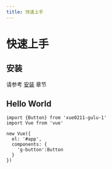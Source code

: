 ```yaml
---
title: 快速上手
---
```


# 快速上手

## 安装
请参考 [安装](http://localhost:8080/install/) 章节


## Hello World
```
import {Button} from 'xue0211-gulu-1'
import Vue from 'vue'

new Vue({
  el: '#app',
  components: {
    'g-button':Button
  }
})
```
